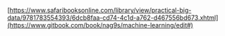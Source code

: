[https://www.safaribooksonline.com/library/view/practical-big-data/9781783554393/6dcb8faa-cd74-4c1d-a762-d467556bd673.xhtml](https://www.gitbook.com/book/nag9s/machine-learning/edit#)

